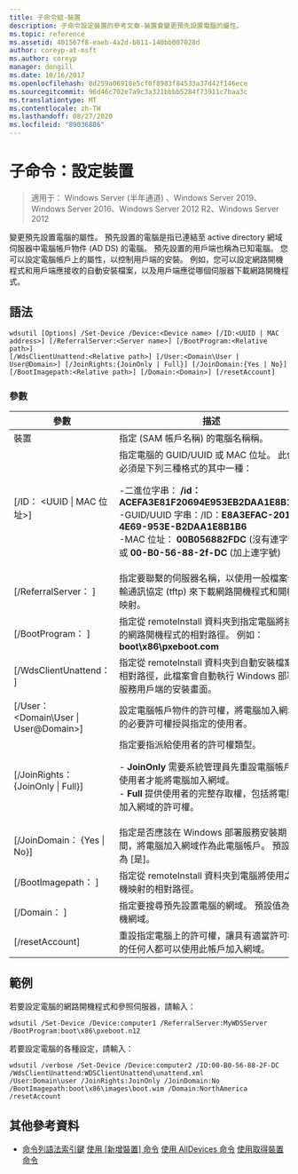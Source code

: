 ```yaml
---
title: 子命令組-裝置
description: 子命令設定裝置的參考文章-裝置會變更預先設置電腦的屬性。
ms.topic: reference
ms.assetid: 401567f8-eaeb-4a2d-b811-140bb007028d
author: coreyp-at-msft
ms.author: coreyp
manager: dongill
ms.date: 10/16/2017
ms.openlocfilehash: 8d259a06918e5cf0f8983f84533a37d42f146ece
ms.sourcegitcommit: 96d46c702e7a9c3a321bbbb5284f73911c7baa3c
ms.translationtype: MT
ms.contentlocale: zh-TW
ms.lasthandoff: 08/27/2020
ms.locfileid: "89036886"
---
```

# <a name="subcommand-set-device"></a>子命令：設定裝置

> 適用于： Windows Server (半年通道) 、Windows Server 2019、Windows Server 2016、Windows Server 2012 R2、Windows Server 2012

變更預先設置電腦的屬性。 預先設置的電腦是指已連結至 active directory 網域伺服器中電腦帳戶物件 (AD DS) 的電腦。 預先設置的用戶端也稱為已知電腦。 您可以設定電腦帳戶上的屬性，以控制用戶端的安裝。 例如，您可以設定網路開機程式和用戶端應接收的自動安裝檔案，以及用戶端應從哪個伺服器下載網路開機程式。

## <a name="syntax"></a>語法
```
wdsutil [Options] /Set-Device /Device:<Device name> [/ID:<UUID | MAC address>] [/ReferralServer:<Server name>] [/BootProgram:<Relative path>]
[/WdsClientUnattend:<Relative path>] [/User:<Domain\User | User@Domain>] [/JoinRights:{JoinOnly | Full}] [/JoinDomain:{Yes | No}] [/BootImagepath:<Relative path>] [/Domain:<Domain>] [/resetAccount]
```
### <a name="parameters"></a>參數
|參數|描述|
|-------|--------|
|裝置<computer name>|指定 (SAM 帳戶名稱) 的電腦名稱稱。|
|[/ID： <UUID &#124; MAC 位址>]|指定電腦的 GUID/UUID 或 MAC 位址。 此值必須是下列三種格式的其中一種：<p>-二進位字串： **/id： ACEFA3E81F20694E953EB2DAA1E8B1B6**<br />-GUID/UUID 字串：/ID：**E8A3EFAC-201F-4E69-953E-B2DAA1E8B1B6**<br />-MAC 位址： **00B056882FDC** (沒有連字號) 或 **00-B0-56-88-2f-DC** (加上連字號) |
|[/ReferralServer： <Server name> ]|指定要聯繫的伺服器名稱，以使用一般檔案傳輸通訊協定 (tftp) 來下載網路開機程式和開機映射。|
|[/BootProgram： <Relative path> ]|指定從 remoteInstall 資料夾到指定電腦將接收的網路開機程式的相對路徑。 例如： **boot\x86\pxeboot.com**|
|[/WdsClientUnattend： <Relative path> ]|指定從 remoteInstall 資料夾到自動安裝檔案的相對路徑，此檔案會自動執行 Windows 部署服務用戶端的安裝畫面。|
|[/User： <Domain\User &#124; User@Domain>]|設定電腦帳戶物件的許可權，將電腦加入網域的必要許可權授與指定的使用者。|
|[/JoinRights： {JoinOnly &#124; Full}]|指定要指派給使用者的許可權類型。<p>-   **JoinOnly** 需要系統管理員先重設電腦帳戶，使用者才能將電腦加入網域。<br />-   **Full** 提供使用者的完整存取權，包括將電腦加入網域的許可權。|
|[/JoinDomain： {Yes &#124; No}]|指定是否應該在 Windows 部署服務安裝期間，將電腦加入網域作為此電腦帳戶。 預設值為 [是]。|
|[/BootImagepath： <Relative path> ]|指定從 remoteInstall 資料夾到電腦將使用之開機映射的相對路徑。|
|[/Domain： <Domain> ]|指定要搜尋預先設置電腦的網域。 預設值為本機網域。|
|[/resetAccount]|重設指定電腦上的許可權，讓具有適當許可權的任何人都可以使用此帳戶加入網域。|
## <a name="examples"></a>範例
若要設定電腦的網路開機程式和參照伺服器，請輸入：
```
wdsutil /Set-Device /Device:computer1 /ReferralServer:MyWDSServer
/BootProgram:boot\x86\pxeboot.n12
```
若要設定電腦的各種設定，請輸入：
```
wdsutil /verbose /Set-Device /Device:computer2 /ID:00-B0-56-88-2F-DC /WdsClientUnattend:WDSClientUnattend\unattend.xml
/User:Domain\user /JoinRights:JoinOnly /JoinDomain:No /BootImagepath:boot\x86\images\boot.wim /Domain:NorthAmerica /resetAccount
```
## <a name="additional-references"></a>其他參考資料
- [命令列語法索引鍵](command-line-syntax-key.md) 
[使用 [新增裝置] 命令](using-the-add-device-command.md) 
[使用 AllDevices 命令](using-the-get-alldevices-command.md) 
[使用取得裝置命令](using-the-get-device-command.md)
